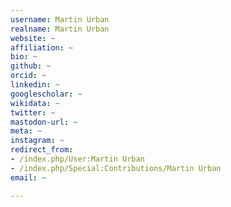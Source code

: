 ```yaml
---
username: Martin Urban
realname: Martin Urban
website: ~
affiliation: ~
bio: ~
github: ~
orcid: ~
linkedin: ~
googlescholar: ~
wikidata: ~
twitter: ~
mastodon-url: ~
meta: ~
instagram: ~
redirect_from:
- /index.php/User:Martin Urban
- /index.php/Special:Contributions/Martin Urban
email: ~

---
```

